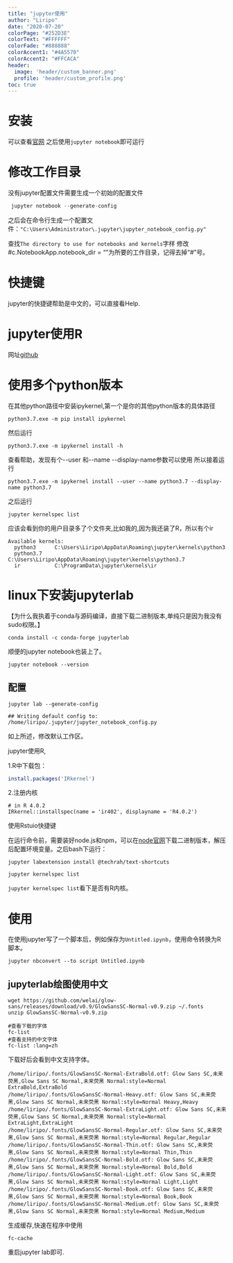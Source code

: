 ```yaml
---
title: "jupyter使用"
author: "Liripo"
date: "2020-07-20"
colorPage: "#252D3E"
colorText: "#FFFFFF"
colorFade: "#888888"
colorAccent1: "#4A5570"
colorAccent2: "#FFCACA"
header:
  image: 'header/custom_banner.png'
  profile: 'header/custom_profile.png'
toc: true
---
```


# 安装
可以查看[官网](https://jupyter.org/)
之后使用`jupyter notebook`即可运行

# 修改工作目录
没有jupyter配置文件需要生成一个初始的配置文件
```R
 jupyter notebook --generate-config
```
 之后会在命令行生成一个配置文件：`"C:\Users\Administrator\.jupyter\jupyter_notebook_config.py"`

 查找`The directory to use for notebooks and kernels`字样
 修改#c.NotebookApp.notebook_dir = “”为所要的工作目录，记得去掉“#”号。

 # 快捷键
jupyter的快捷键帮助是中文的，可以直接看Help.

# jupyter使用R
网址[github](https://github.com/IRkernel/IRkernel)

# 使用多个python版本

在其他python路径中安装ipykernel,第一个是你的其他python版本的具体路径
```shell
python3.7.exe -m pip install ipykernel
```
然后运行
```shell
python3.7.exe -m ipykernel install -h
```
查看帮助，发现有个--user 和--name --display-name参数可以使用
所以接着运行
```shell
python3.7.exe -m ipykernel install --user --name python3.7 --display-name python3.7
```
之后运行
```shell
jupyter kernelspec list
```
应该会看到你的用户目录多了个文件夹,比如我的,因为我还装了R，所以有个ir
```shell
Available kernels:
  python3      C:\Users\Liripo\AppData\Roaming\jupyter\kernels\python3
  python3.7    C:\Users\Liripo\AppData\Roaming\jupyter\kernels\python3.7
  ir           C:\ProgramData\jupyter\kernels\ir
```

# linux下安装jupyterlab
【为什么我执着于conda与源码编译，直接下载二进制版本,单纯只是因为我没有sudo权限。】

```shell
conda install -c conda-forge jupyterlab
```
顺便的jupyter notebook也装上了。
```shell
jupyter notebook --version
```
## 配置
```shell
jupyter lab --generate-config
```

```shell
## Writing default config to: /home/liripo/.jupyter/jupyter_notebook_config.py
```

如上所述，修改默认工作区。

jupyter使用R,

1.R中下载包：

```R
install.packages('IRkernel')
```

2.注册内核

```shell
# in R 4.0.2
IRkernel::installspec(name = 'ir402', displayname = 'R4.0.2')
```

使用Rstuio快捷键

在运行命令前，需要装好node.js和npm，可以在[node官网](https://nodejs.org/en/download/)下载二进制版本，解压后配置环境变量。之后bash下运行：

```
jupyter labextension install @techrah/text-shortcuts 
```

```shell
jupyter kernelspec list
```

`jupyter kernelspec list`看下是否有R内核。

# 使用

在使用jupyter写了一个脚本后，例如保存为`Untitled.ipynb`，使用命令转换为R脚本。

```
jupyter nbconvert --to script Untitled.ipynb
```

## jupyterlab绘图使用中文

```shell
wget https://github.com/welai/glow-sans/releases/download/v0.9/GlowSansSC-Normal-v0.9.zip ~/.fonts
unzip GlowSansSC-Normal-v0.9.zip
```

```
#查看下载的字体
fc-list
#查看支持的中文字体
fc-list :lang=zh
```

下载好后会看到中文支持字体。
```shell
/home/liripo/.fonts/GlowSansSC-Normal-ExtraBold.otf: Glow Sans SC,未来荧黑,Glow Sans SC Normal,未来荧黑 Normal:style=Normal ExtraBold,ExtraBold
/home/liripo/.fonts/GlowSansSC-Normal-Heavy.otf: Glow Sans SC,未来荧黑,Glow Sans SC Normal,未来荧黑 Normal:style=Normal Heavy,Heavy
/home/liripo/.fonts/GlowSansSC-Normal-ExtraLight.otf: Glow Sans SC,未来荧黑,Glow Sans SC Normal,未来荧黑 Normal:style=Normal ExtraLight,ExtraLight
/home/liripo/.fonts/GlowSansSC-Normal-Regular.otf: Glow Sans SC,未来荧黑,Glow Sans SC Normal,未来荧黑 Normal:style=Normal Regular,Regular
/home/liripo/.fonts/GlowSansSC-Normal-Thin.otf: Glow Sans SC,未来荧黑,Glow Sans SC Normal,未来荧黑 Normal:style=Normal Thin,Thin
/home/liripo/.fonts/GlowSansSC-Normal-Bold.otf: Glow Sans SC,未来荧黑,Glow Sans SC Normal,未来荧黑 Normal:style=Normal Bold,Bold
/home/liripo/.fonts/GlowSansSC-Normal-Light.otf: Glow Sans SC,未来荧黑,Glow Sans SC Normal,未来荧黑 Normal:style=Normal Light,Light
/home/liripo/.fonts/GlowSansSC-Normal-Book.otf: Glow Sans SC,未来荧黑,Glow Sans SC Normal,未来荧黑 Normal:style=Normal Book,Book
/home/liripo/.fonts/GlowSansSC-Normal-Medium.otf: Glow Sans SC,未来荧黑,Glow Sans SC Normal,未来荧黑 Normal:style=Normal Medium,Medium
```

生成缓存,快速在程序中使用

```shell
fc-cache
```

重启jupyter lab即可.